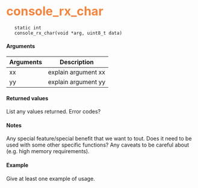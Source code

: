 ## <font color="#F2853F" style="font-size:24pt"> console_rx_char </font>

```no-highlight
   static int
   console_rx_char(void *arg, uint8_t data)
```

#### Arguments

| Arguments | Description |
|-----------|-------------|
| xx |  explain argument xx  |
| yy |  explain argument yy  |

#### Returned values

List any values returned.
Error codes?

#### Notes

Any special feature/special benefit that we want to tout.
Does it need to be used with some other specific functions?
Any caveats to be careful about (e.g. high memory requirements).

#### Example

Give at least one example of usage.


